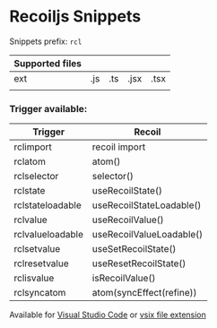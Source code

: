 # Recoiljs Snippets

Snippets prefix: `rcl`

| Supported files |     |     |      |      |
| --------------- | --- | --- | ---- | ---- |
| ext             | .js | .ts | .jsx | .tsx |
|                 |     |     |      |      |

### Trigger available:

| Trigger          | Recoil                   |
| ---------------- | ------------------------ |
| rclimport        | recoil import            |
| rclatom          | atom()                   |
| rclselector      | selector()               |
| rclstate         | useRecoilState()         |
| rclstateloadable | useRecoilStateLoadable() |
| rclvalue         | useRecoilValue()         |
| rclvalueloadable | useRecoilValueLoadable() |
| rclsetvalue      | useSetRecoilState()      |
| rclresetvalue    | useResetRecoilState()    |
| rclisvalue       | isRecoilValue()          |
| rclsyncatom      | atom(syncEffect(refine)) |

Available for [Visual Studio Code](https://marketplace.visualstudio.com/items?itemName=recoiljs-snippets.recoiljs-snippets) or [vsix file extension](https://github.com/JohanZasada/recoiljs-snippets/releases/download/v0.3.0/recoiljs-snippets-0.3.0.vsix)
